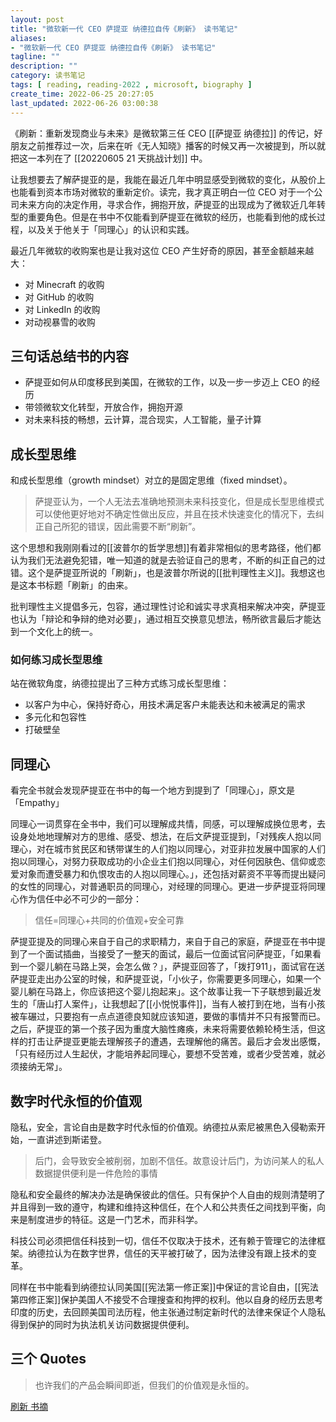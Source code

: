 ```yaml
---
layout: post
title: "微软新一代 CEO 萨提亚 纳德拉自传《刷新》 读书笔记"
aliases:
- "微软新一代 CEO 萨提亚 纳德拉自传《刷新》 读书笔记"
tagline: ""
description: ""
category: 读书笔记
tags: [ reading, reading-2022 , microsoft, biography ]
create_time: 2022-06-25 20:27:05
last_updated: 2022-06-26 03:00:38
---
```


《刷新：重新发现商业与未来》是微软第三任 CEO [[萨提亚 纳德拉]] 的传记，好朋友之前推荐过一次，后来在听《无人知晓》播客的时候又再一次被提到，所以就把这一本列在了 [[20220605 21 天挑战计划]] 中。

让我想要去了解萨提亚的是，我能在最近几年中明显感受到微软的变化，从股价上也能看到资本市场对微软的重新定价。读完，我才真正明白一位 CEO 对于一个公司未来方向的决定作用，寻求合作，拥抱开放，萨提亚的出现成为了微软近几年转型的重要角色。但是在书中不仅能看到萨提亚在微软的经历，也能看到他的成长过程，以及关于他关于「同理心」的认识和实践。

最近几年微软的收购案也是让我对这位 CEO 产生好奇的原因，甚至金额越来越大：

- 对 Minecraft 的收购
- 对 GitHub 的收购
- 对 LinkedIn 的收购
- 对动视暴雪的收购

## 三句话总结书的内容

- 萨提亚如何从印度移民到美国，在微软的工作，以及一步一步迈上 CEO 的经历
- 带领微软文化转型，开放合作，拥抱开源
- 对未来科技的畅想，云计算，混合现实，人工智能，量子计算

## 成长型思维
和成长型思维（growth mindset）对立的是固定思维（fixed mindset）。

> 萨提亚认为，一个人无法去准确地预测未来科技变化，但是成长型思维模式可以使他更好地对不确定性做出反应，并且在技术快速变化的情况下，去纠正自己所犯的错误，因此需要不断“刷新”。

这个思想和我刚刚看过的[[波普尔的哲学思想]]有着非常相似的思考路径，他们都认为我们无法避免犯错，唯一知道的就是去验证自己的思考，不断的纠正自己的过错。这个是萨提亚所说的「刷新」，也是波普尔所说的[[批判理性主义]]。我想这也是这本书标题「刷新」的由来。

批判理性主义提倡多元，包容，通过理性讨论和诚实寻求真相来解决冲突，萨提亚也认为「辩论和争辩的绝对必要」，通过相互交换意见想法，畅所欲言最后才能达到一个文化上的统一。

### 如何练习成长型思维
站在微软角度，纳德拉提出了三种方式练习成长型思维：

- 以客户为中心，保持好奇心，用技术满足客户未能表达和未被满足的需求
- 多元化和包容性
- 打破壁垒

## 同理心
看完全书就会发现萨提亚在书中的每一个地方到提到了「同理心」，原文是 「Empathy」

同理心一词贯穿在全书中，我们可以理解成共情，同感，可以理解成换位思考，去设身处地地理解对方的思维、感受、想法，在后文萨提亚提到，「对残疾人抱以同理心，对在城市贫民区和锈带谋生的人们抱以同理心，对亚非拉发展中国家的人们抱以同理心，对努力获取成功的小企业主们抱以同理心，对任何因肤色、信仰或恋爱对象而遭受暴力和仇恨攻击的人抱以同理心。」，还包括对薪资不平等而提出疑问的女性的同理心，对普通职员的同理心，对经理的同理心。更进一步萨提亚将同理心作为信任中必不可少的一部分：

> 信任=同理心+共同的价值观+安全可靠

萨提亚提及的同理心来自于自己的求职精力，来自于自己的家庭，萨提亚在书中提到了一个面试插曲，当接受了一整天的面试，最后一位面试官问萨提亚，「如果看到一个婴儿躺在马路上哭，会怎么做？」，萨提亚回答了，「拨打911」，面试官在送萨提亚走出办公室的时候，和萨提亚说，「小伙子，你需要更多同理心，如果一个婴儿躺在马路上，你应该把这个婴儿抱起来」。这个故事让我一下子联想到最近发生的「唐山打人案件」，让我想起了[[小悦悦事件]]，当有人被打到在地，当有小孩被车碾过，只要抱有一点点道德良知就应该知道，要做的事情并不只有报警而已。之后，萨提亚的第一个孩子因为重度大脑性瘫痪，未来将需要依赖轮椅生活，但这样的打击让萨提亚更能去理解孩子的遭遇，去理解他的痛苦。最后才会发出感慨，「只有经历过人生起伏，才能培养起同理心，要想不受苦难，或者少受苦难，就必须接纳无常」。


## 数字时代永恒的价值观

隐私，安全，言论自由是数字时代永恒的价值观。纳德拉从索尼被黑色入侵勒索开始，一直讲述到斯诺登。

> 后门，会导致安全被削弱，加剧不信任。故意设计后门，为访问某人的私人数据提供便利是一件危险的事情

隐私和安全最终的解决办法是确保彼此的信任。只有保护个人自由的规则清楚明了并且得到一致的遵守，构建和维持这种信任，在个人和公共责任之间找到平衡，向来是制度进步的特征。这是一门艺术，而非科学。

科技公司必须把信任科技到一切，信任不仅取决于技术，还有赖于管理它的法律框架。纳德拉认为在数字世界，信任的天平被打破了，因为法律没有跟上技术的变革。

同样在书中能看到纳德拉认同美国[[宪法第一修正案]]中保证的言论自由，[[宪法第四修正案]]保护美国人不接受不合理搜查和拘押的权利。他以自身的经历去思考印度的历史，去回顾美国司法历程，他主张通过制定新时代的法律来保证个人隐私得到保护的同时为执法机关访问数据提供便利。

## 三个 Quotes

> 也许我们的产品会瞬间即逝，但我们的价值观是永恒的。

 [刷新 书摘](https://clip.einverne.info/kindle/%E5%88%B7%E6%96%B0%EF%BC%9A%E9%87%8D%E6%96%B0%E5%8F%91%E7%8E%B0%E5%95%86%E4%B8%9A%E4%B8%8E%E6%9C%AA%E6%9D%A5-%E7%BE%8E%E8%90%A8%E6%8F%90%E4%BA%9A%C2%B7%E7%BA%B3%E5%BE%B7%E6%8B%89.html)
